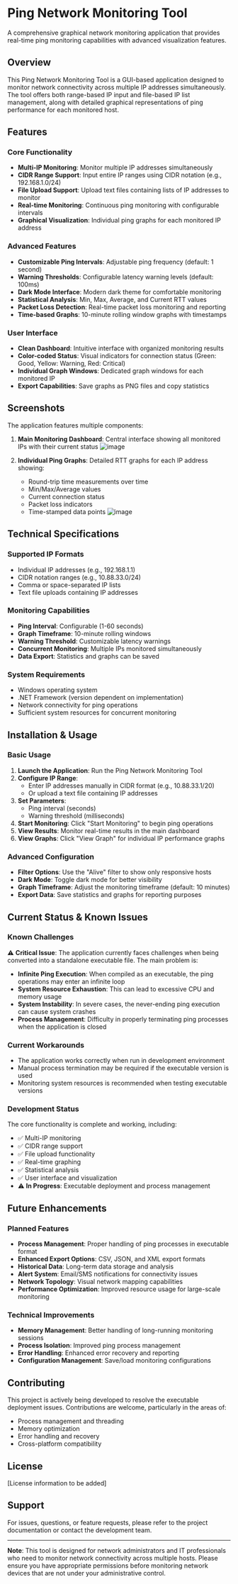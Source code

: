 # Ping Network Monitoring Tool

A comprehensive graphical network monitoring application that provides real-time ping monitoring capabilities with advanced visualization features.

## Overview

This Ping Network Monitoring Tool is a GUI-based application designed to monitor network connectivity across multiple IP addresses simultaneously. The tool offers both range-based IP input and file-based IP list management, along with detailed graphical representations of ping performance for each monitored host.

## Features

### Core Functionality
- **Multi-IP Monitoring**: Monitor multiple IP addresses simultaneously
- **CIDR Range Support**: Input entire IP ranges using CIDR notation (e.g., 192.168.1.0/24)
- **File Upload Support**: Upload text files containing lists of IP addresses to monitor
- **Real-time Monitoring**: Continuous ping monitoring with configurable intervals
- **Graphical Visualization**: Individual ping graphs for each monitored IP address

### Advanced Features
- **Customizable Ping Intervals**: Adjustable ping frequency (default: 1 second)
- **Warning Thresholds**: Configurable latency warning levels (default: 100ms)
- **Dark Mode Interface**: Modern dark theme for comfortable monitoring
- **Statistical Analysis**: Min, Max, Average, and Current RTT values
- **Packet Loss Detection**: Real-time packet loss monitoring and reporting
- **Time-based Graphs**: 10-minute rolling window graphs with timestamps

### User Interface
- **Clean Dashboard**: Intuitive interface with organized monitoring results
- **Color-coded Status**: Visual indicators for connection status (Green: Good, Yellow: Warning, Red: Critical)
- **Individual Graph Windows**: Dedicated graph windows for each monitored IP
- **Export Capabilities**: Save graphs as PNG files and copy statistics

## Screenshots

The application features multiple components:

1. **Main Monitoring Dashboard**: Central interface showing all monitored IPs with their current status
![image](https://github.com/user-attachments/assets/c19627ba-6dc4-4d09-8da8-3937fb0d57b5)
  
2. **Individual Ping Graphs**: Detailed RTT graphs for each IP address showing:
   - Round-trip time measurements over time
   - Min/Max/Average values
   - Current connection status
   - Packet loss indicators
   - Time-stamped data points
![image](https://github.com/user-attachments/assets/ef73b4f8-27ed-46af-8ab5-b9417e9efd3d)


## Technical Specifications

### Supported IP Formats
- Individual IP addresses (e.g., 192.168.1.1)
- CIDR notation ranges (e.g., 10.88.33.0/24)
- Comma or space-separated IP lists
- Text file uploads containing IP addresses

### Monitoring Capabilities
- **Ping Interval**: Configurable (1-60 seconds)
- **Graph Timeframe**: 10-minute rolling windows
- **Warning Threshold**: Customizable latency warnings
- **Concurrent Monitoring**: Multiple IPs monitored simultaneously
- **Data Export**: Statistics and graphs can be saved

### System Requirements
- Windows operating system
- .NET Framework (version dependent on implementation)
- Network connectivity for ping operations
- Sufficient system resources for concurrent monitoring

## Installation & Usage

### Basic Usage
1. **Launch the Application**: Run the Ping Network Monitoring Tool
2. **Configure IP Range**: 
   - Enter IP addresses manually in CIDR format (e.g., 10.88.33.1/20)
   - Or upload a text file containing IP addresses
3. **Set Parameters**:
   - Ping interval (seconds)
   - Warning threshold (milliseconds)
4. **Start Monitoring**: Click "Start Monitoring" to begin ping operations
5. **View Results**: Monitor real-time results in the main dashboard
6. **View Graphs**: Click "View Graph" for individual IP performance graphs

### Advanced Configuration
- **Filter Options**: Use the "Alive" filter to show only responsive hosts
- **Dark Mode**: Toggle dark mode for better visibility
- **Graph Timeframe**: Adjust the monitoring timeframe (default: 10 minutes)
- **Export Data**: Save statistics and graphs for reporting purposes

## Current Status & Known Issues

### Known Challenges
⚠️ **Critical Issue**: The application currently faces challenges when being converted into a standalone executable file. The main problem is:

- **Infinite Ping Execution**: When compiled as an executable, the ping operations may enter an infinite loop
- **System Resource Exhaustion**: This can lead to excessive CPU and memory usage
- **System Instability**: In severe cases, the never-ending ping execution can cause system crashes
- **Process Management**: Difficulty in properly terminating ping processes when the application is closed

### Current Workarounds
- The application works correctly when run in development environment
- Manual process termination may be required if the executable version is used
- Monitoring system resources is recommended when testing executable versions

### Development Status
The core functionality is complete and working, including:
- ✅ Multi-IP monitoring
- ✅ CIDR range support
- ✅ File upload functionality
- ✅ Real-time graphing
- ✅ Statistical analysis
- ✅ User interface and visualization
- ⚠️ **In Progress**: Executable deployment and process management

## Future Enhancements

### Planned Features
- **Process Management**: Proper handling of ping processes in executable format
- **Enhanced Export Options**: CSV, JSON, and XML export formats
- **Historical Data**: Long-term data storage and analysis
- **Alert System**: Email/SMS notifications for connectivity issues
- **Network Topology**: Visual network mapping capabilities
- **Performance Optimization**: Improved resource usage for large-scale monitoring

### Technical Improvements
- **Memory Management**: Better handling of long-running monitoring sessions
- **Process Isolation**: Improved ping process management
- **Error Handling**: Enhanced error recovery and reporting
- **Configuration Management**: Save/load monitoring configurations

## Contributing

This project is actively being developed to resolve the executable deployment issues. Contributions are welcome, particularly in the areas of:
- Process management and threading
- Memory optimization
- Error handling and recovery
- Cross-platform compatibility

## License

[License information to be added]

## Support

For issues, questions, or feature requests, please refer to the project documentation or contact the development team.

---

**Note**: This tool is designed for network administrators and IT professionals who need to monitor network connectivity across multiple hosts. Please ensure you have appropriate permissions before monitoring network devices that are not under your administrative control.
